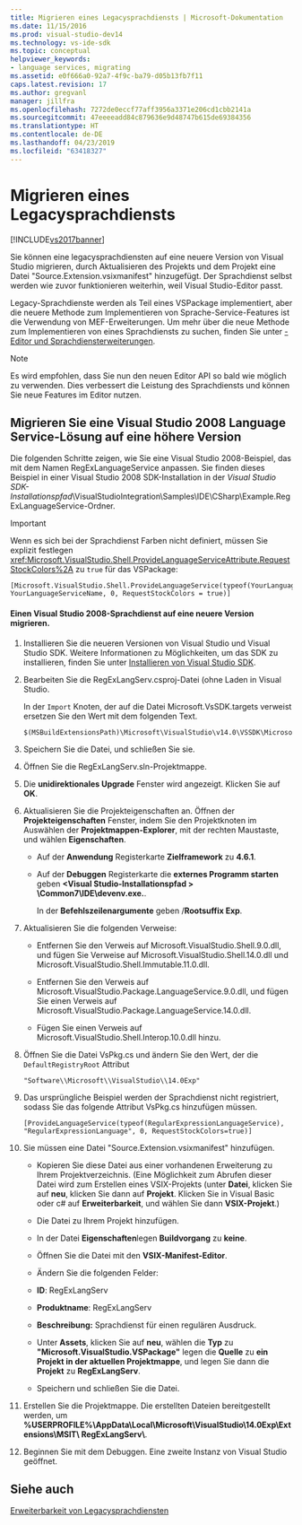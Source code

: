 ```yaml
---
title: Migrieren eines Legacysprachdiensts | Microsoft-Dokumentation
ms.date: 11/15/2016
ms.prod: visual-studio-dev14
ms.technology: vs-ide-sdk
ms.topic: conceptual
helpviewer_keywords:
- language services, migrating
ms.assetid: e0f666a0-92a7-4f9c-ba79-d05b13fb7f11
caps.latest.revision: 17
ms.author: gregvanl
manager: jillfra
ms.openlocfilehash: 7272de0eccf77aff3956a3371e206cd1cbb2141a
ms.sourcegitcommit: 47eeeeadd84c879636e9d48747b615de69384356
ms.translationtype: HT
ms.contentlocale: de-DE
ms.lasthandoff: 04/23/2019
ms.locfileid: "63418327"
---
```

# <a name="migrating-a-legacy-language-service"></a>Migrieren eines Legacysprachdiensts
[!INCLUDE[vs2017banner](../../includes/vs2017banner.md)]

Sie können eine legacysprachdiensten auf eine neuere Version von Visual Studio migrieren, durch Aktualisieren des Projekts und dem Projekt eine Datei "Source.Extension.vsixmanifest" hinzugefügt. Der Sprachdienst selbst werden wie zuvor funktionieren weiterhin, weil Visual Studio-Editor passt.  
  
 Legacy-Sprachdienste werden als Teil eines VSPackage implementiert, aber die neuere Methode zum Implementieren von Sprache-Service-Features ist die Verwendung von MEF-Erweiterungen. Um mehr über die neue Methode zum Implementieren von eines Sprachdiensts zu suchen, finden Sie unter [-Editor und Sprachdiensterweiterungen](../../extensibility/editor-and-language-service-extensions.md).  
  
> [!NOTE]
> Es wird empfohlen, dass Sie nun den neuen Editor API so bald wie möglich zu verwenden. Dies verbessert die Leistung des Sprachdiensts und können Sie neue Features im Editor nutzen.  
  
## <a name="migrating-a-visual-studio-2008-language-service-solution-to-a-later-version"></a>Migrieren Sie eine Visual Studio 2008 Language Service-Lösung auf eine höhere Version  
 Die folgenden Schritte zeigen, wie Sie eine Visual Studio 2008-Beispiel, das mit dem Namen RegExLanguageService anpassen. Sie finden dieses Beispiel in einer Visual Studio 2008 SDK-Installation in der *Visual Studio SDK-Installationspfad*\VisualStudioIntegration\Samples\IDE\CSharp\Example.RegExLanguageService\-Ordner.  
  
> [!IMPORTANT]
> Wenn es sich bei der Sprachdienst Farben nicht definiert, müssen Sie explizit festlegen <xref:Microsoft.VisualStudio.Shell.ProvideLanguageServiceAttribute.RequestStockColors%2A> zu `true` für das VSPackage:  
  
```  
[Microsoft.VisualStudio.Shell.ProvideLanguageService(typeof(YourLanguageService), YourLanguageServiceName, 0, RequestStockColors = true)]  
```  
  
#### <a name="to-migrate-a-visual-studio-2008-language-service-to-a-later-version"></a>Einen Visual Studio 2008-Sprachdienst auf eine neuere Version migrieren.  
  
1. Installieren Sie die neueren Versionen von Visual Studio und Visual Studio SDK. Weitere Informationen zu Möglichkeiten, um das SDK zu installieren, finden Sie unter [Installieren von Visual Studio SDK](../../extensibility/installing-the-visual-studio-sdk.md).  
  
2. Bearbeiten Sie die RegExLangServ.csproj-Datei (ohne Laden in Visual Studio.  
  
     In der `Import` Knoten, der auf die Datei Microsoft.VsSDK.targets verweist ersetzen Sie den Wert mit dem folgenden Text.  
  
    ```  
    $(MSBuildExtensionsPath)\Microsoft\VisualStudio\v14.0\VSSDK\Microsoft.VsSDK.targets  
    ```  
  
3. Speichern Sie die Datei, und schließen Sie sie.  
  
4. Öffnen Sie die RegExLangServ.sln-Projektmappe.  
  
5. Die **unidirektionales Upgrade** Fenster wird angezeigt. Klicken Sie auf **OK**.  
  
6. Aktualisieren Sie die Projekteigenschaften an. Öffnen der **Projekteigenschaften** Fenster, indem Sie den Projektknoten im Auswählen der **Projektmappen-Explorer**, mit der rechten Maustaste, und wählen **Eigenschaften**.  
  
    - Auf der **Anwendung** Registerkarte **Zielframework** zu **4.6.1**.  
  
    - Auf der **Debuggen** Registerkarte die **externes Programm starten** geben  **\<Visual Studio-Installationspfad > \Common7\IDE\devenv.exe.**.  
  
         In der **Befehlszeilenargumente** geben /**Rootsuffix Exp**.  
  
7. Aktualisieren Sie die folgenden Verweise:  
  
    - Entfernen Sie den Verweis auf Microsoft.VisualStudio.Shell.9.0.dll, und fügen Sie Verweise auf Microsoft.VisualStudio.Shell.14.0.dll und Microsoft.VisualStudio.Shell.Immutable.11.0.dll.  
  
    - Entfernen Sie den Verweis auf Microsoft.VisualStudio.Package.LanguageService.9.0.dll, und fügen Sie einen Verweis auf Microsoft.VisualStudio.Package.LanguageService.14.0.dll.  
  
    - Fügen Sie einen Verweis auf Microsoft.VisualStudio.Shell.Interop.10.0.dll hinzu.  
  
8. Öffnen Sie die Datei VsPkg.cs und ändern Sie den Wert, der die `DefaultRegistryRoot` Attribut  
  
    ```  
    "Software\\Microsoft\\VisualStudio\\14.0Exp"  
    ```  
  
9. Das ursprüngliche Beispiel werden der Sprachdienst nicht registriert, sodass Sie das folgende Attribut VsPkg.cs hinzufügen müssen.  
  
    ```  
    [ProvideLanguageService(typeof(RegularExpressionLanguageService), "RegularExpressionLanguage", 0, RequestStockColors=true)]  
    ```  
  
10. Sie müssen eine Datei "Source.Extension.vsixmanifest" hinzufügen.  
  
    - Kopieren Sie diese Datei aus einer vorhandenen Erweiterung zu Ihrem Projektverzeichnis. (Eine Möglichkeit zum Abrufen dieser Datei wird zum Erstellen eines VSIX-Projekts (unter **Datei**, klicken Sie auf **neu**, klicken Sie dann auf **Projekt**. Klicken Sie in Visual Basic oder c# auf **Erweiterbarkeit**, und wählen Sie dann **VSIX-Projekt**.)  
  
    - Die Datei zu Ihrem Projekt hinzufügen.  
  
    - In der Datei **Eigenschaften**legen **Buildvorgang** zu **keine**.  
  
    - Öffnen Sie die Datei mit den **VSIX-Manifest-Editor**.  
  
    - Ändern Sie die folgenden Felder:  
  
    - **ID**: RegExLangServ  
  
    - **Produktname**: RegExLangServ  
  
    - **Beschreibung:** Sprachdienst für einen regulären Ausdruck.  
  
    - Unter **Assets**, klicken Sie auf **neu**, wählen die **Typ** zu **"Microsoft.VisualStudio.VSPackage"** legen die **Quelle** zu **ein Projekt in der aktuellen Projektmappe**, und legen Sie dann die **Projekt** zu **RegExLangServ**.  
  
    - Speichern und schließen Sie die Datei.  
  
11. Erstellen Sie die Projektmappe. Die erstellten Dateien bereitgestellt werden, um **%USERPROFILE%\AppData\Local\Microsoft\VisualStudio\14.0Exp\Extensions\MSIT\ RegExLangServ\\**.  
  
12. Beginnen Sie mit dem Debuggen. Eine zweite Instanz von Visual Studio geöffnet.  
  
## <a name="see-also"></a>Siehe auch  
 [Erweiterbarkeit von Legacysprachdiensten](../../extensibility/internals/legacy-language-service-extensibility.md)
